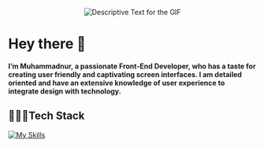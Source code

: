 <div align="center">
    <p>
        <img src="https://pin.it/3d3Peyxb9" alt="Descriptive Text for the GIF" />
    </p>
</div>


# Hey there 👋

#### I’m Muhammadnur, a passionate Front-End Developer, who has a taste for creating user friendly and captivating screen interfaces. I am detailed oriented and have an extensive knowledge of user experience to integrate design with technology.

## 🧑🏻‍💻Tech Stack
[![My Skills](https://skillicons.dev/icons?i=html,css,sass,js,git,figma,vscode)](https://skillicons.dev)

